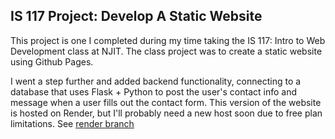 ## IS 117 Project: Develop A Static Website


This project is one I completed during my time taking the IS 117: Intro to Web Development class at NJIT. The class project was to create a static website using Github Pages. 


I went a step further and added backend functionality, connecting to a database that uses Flask + Python to post the user's contact info and message when a user fills out the contact form. This version of the website is hosted on Render, but I'll probably need a new host soon due to free plan limitations. See [render branch](https://github.com/iodunsi/P4/tree/render)